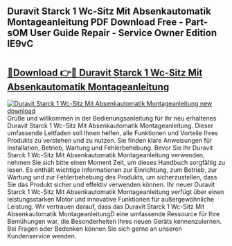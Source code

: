 ## Duravit Starck 1 Wc-Sitz Mit Absenkautomatik Montageanleitung PDF Download Free - Part-sOM User Guide Repair - Service Owner Edition lE9vC

# <h2><a href="http://df6chh7.blite.top/?on=Duravit+Starck+1+Wc-Sitz+Mit+Absenkautomatik+Montageanleitung">🔗Download 👉🔴 Duravit Starck 1 Wc-Sitz Mit Absenkautomatik Montageanleitung</a></h2>

[![Duravit Starck 1 Wc-Sitz Mit Absenkautomatik Montageanleitung new download](https://i.imgur.com/lujVjoI.png)](http://df6chh7.blite.top/?on=Duravit+Starck+1+Wc-Sitz+Mit+Absenkautomatik+Montageanleitung)
Grüße und willkommen in der Bedienungsanleitung für Ihr neu erhaltenes Duravit Starck 1 Wc-Sitz Mit Absenkautomatik Montageanleitung. Dieser umfassende Leitfaden soll Ihnen helfen, alle Funktionen und Vorteile Ihres Produkts zu verstehen und zu nutzen. Sie finden klare Anweisungen für Installation, Betrieb, Wartung und Fehlerbehebung. Bevor Sie Ihr Duravit Starck 1 Wc-Sitz Mit Absenkautomatik Montageanleitung verwenden, nehmen Sie sich bitte einen Moment Zeit, um dieses Handbuch sorgfältig zu lesen. Es enthält wichtige Informationen zur Einrichtung, zum Betrieb, zur Wartung und zur Fehlerbehebung des Produkts, um sicherzustellen, dass Sie das Produkt sicher und effektiv verwenden können. Ihr neuer Duravit Starck 1 Wc-Sitz Mit Absenkautomatik Montageanleitung verfügt über einen leistungsstarken Motor und innovative Funktionen für außergewöhnliche Leistung. Wir vertrauen darauf, dass das Duravit Starck 1 Wc-Sitz Mit Absenkautomatik MontageanleitungD eine umfassende Ressource für Ihre Bemühungen war, die Besonderheiten Ihres neuen Geräts kennenzulernen. Bei Fragen oder Bedenken können Sie sich gerne an unseren Kundenservice wenden.

